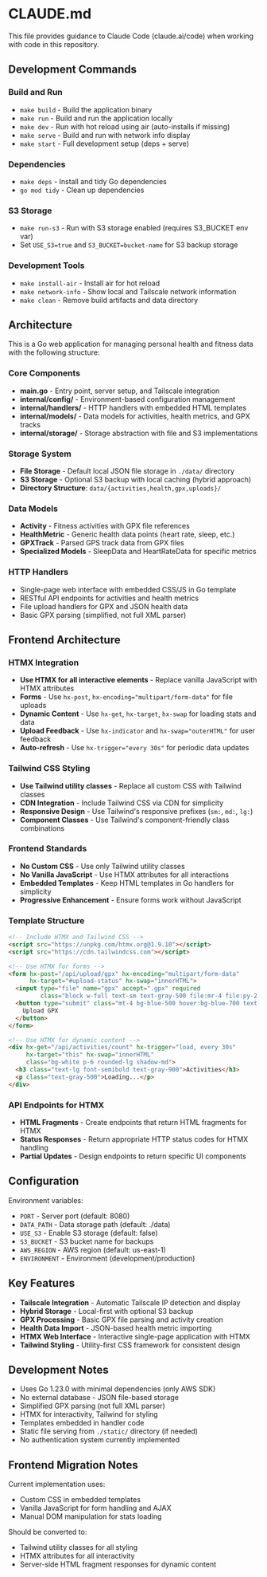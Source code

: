 # CLAUDE.md

This file provides guidance to Claude Code (claude.ai/code) when working with code in this repository.

## Development Commands

### Build and Run
- `make build` - Build the application binary
- `make run` - Build and run the application locally
- `make dev` - Run with hot reload using air (auto-installs if missing)
- `make serve` - Build and run with network info display
- `make start` - Full development setup (deps + serve)

### Dependencies
- `make deps` - Install and tidy Go dependencies
- `go mod tidy` - Clean up dependencies

### S3 Storage
- `make run-s3` - Run with S3 storage enabled (requires S3_BUCKET env var)
- Set `USE_S3=true` and `S3_BUCKET=bucket-name` for S3 backup storage

### Development Tools
- `make install-air` - Install air for hot reload
- `make network-info` - Show local and Tailscale network information
- `make clean` - Remove build artifacts and data directory

## Architecture

This is a Go web application for managing personal health and fitness data with the following structure:

### Core Components
- **main.go** - Entry point, server setup, and Tailscale integration
- **internal/config/** - Environment-based configuration management
- **internal/handlers/** - HTTP handlers with embedded HTML templates
- **internal/models/** - Data models for activities, health metrics, and GPX tracks
- **internal/storage/** - Storage abstraction with file and S3 implementations

### Storage System
- **File Storage** - Default local JSON file storage in `./data/` directory
- **S3 Storage** - Optional S3 backup with local caching (hybrid approach)
- **Directory Structure**: `data/{activities,health,gpx,uploads}/`

### Data Models
- **Activity** - Fitness activities with GPX file references
- **HealthMetric** - Generic health data points (heart rate, sleep, etc.)
- **GPXTrack** - Parsed GPS track data from GPX files
- **Specialized Models** - SleepData and HeartRateData for specific metrics

### HTTP Handlers
- Single-page web interface with embedded CSS/JS in Go template
- RESTful API endpoints for activities and health metrics
- File upload handlers for GPX and JSON health data
- Basic GPX parsing (simplified, not full XML parser)

## Frontend Architecture

### HTMX Integration
- **Use HTMX for all interactive elements** - Replace vanilla JavaScript with HTMX attributes
- **Forms** - Use `hx-post`, `hx-encoding="multipart/form-data"` for file uploads
- **Dynamic Content** - Use `hx-get`, `hx-target`, `hx-swap` for loading stats and data
- **Upload Feedback** - Use `hx-indicator` and `hx-swap="outerHTML"` for user feedback
- **Auto-refresh** - Use `hx-trigger="every 30s"` for periodic data updates

### Tailwind CSS Styling
- **Use Tailwind utility classes** - Replace all custom CSS with Tailwind classes
- **CDN Integration** - Include Tailwind CSS via CDN for simplicity
- **Responsive Design** - Use Tailwind's responsive prefixes (`sm:`, `md:`, `lg:`)
- **Component Classes** - Use Tailwind's component-friendly class combinations

### Frontend Standards
- **No Custom CSS** - Use only Tailwind utility classes
- **No Vanilla JavaScript** - Use HTMX attributes for all interactions
- **Embedded Templates** - Keep HTML templates in Go handlers for simplicity
- **Progressive Enhancement** - Ensure forms work without JavaScript

### Template Structure
```html
<!-- Include HTMX and Tailwind CSS -->
<script src="https://unpkg.com/htmx.org@1.9.10"></script>
<script src="https://cdn.tailwindcss.com"></script>

<!-- Use HTMX for forms -->
<form hx-post="/api/upload/gpx" hx-encoding="multipart/form-data" 
      hx-target="#upload-status" hx-swap="innerHTML">
  <input type="file" name="gpx" accept=".gpx" required 
         class="block w-full text-sm text-gray-500 file:mr-4 file:py-2 file:px-4 file:rounded-full file:border-0 file:text-sm file:font-semibold file:bg-blue-50 file:text-blue-700 hover:file:bg-blue-100">
  <button type="submit" class="mt-4 bg-blue-500 hover:bg-blue-700 text-white font-bold py-2 px-4 rounded">
    Upload GPX
  </button>
</form>

<!-- Use HTMX for dynamic content -->
<div hx-get="/api/activities/count" hx-trigger="load, every 30s" 
     hx-target="this" hx-swap="innerHTML"
     class="bg-white p-6 rounded-lg shadow-md">
  <h3 class="text-lg font-semibold text-gray-900">Activities</h3>
  <p class="text-gray-500">Loading...</p>
</div>
```

### API Endpoints for HTMX
- **HTML Fragments** - Create endpoints that return HTML fragments for HTMX
- **Status Responses** - Return appropriate HTTP status codes for HTMX handling
- **Partial Updates** - Design endpoints to return specific UI components

## Configuration

Environment variables:
- `PORT` - Server port (default: 8080)
- `DATA_PATH` - Data storage path (default: ./data)
- `USE_S3` - Enable S3 storage (default: false)
- `S3_BUCKET` - S3 bucket name for backups
- `AWS_REGION` - AWS region (default: us-east-1)
- `ENVIRONMENT` - Environment (development/production)

## Key Features

- **Tailscale Integration** - Automatic Tailscale IP detection and display
- **Hybrid Storage** - Local-first with optional S3 backup
- **GPX Processing** - Basic GPX file parsing and activity creation
- **Health Data Import** - JSON-based health metric importing
- **HTMX Web Interface** - Interactive single-page application with HTMX
- **Tailwind Styling** - Utility-first CSS framework for consistent design

## Development Notes

- Uses Go 1.23.0 with minimal dependencies (only AWS SDK)
- No external database - JSON file-based storage
- Simplified GPX parsing (not full XML parser)
- HTMX for interactivity, Tailwind for styling
- Templates embedded in handler code
- Static file serving from `./static/` directory (if needed)
- No authentication system currently implemented

## Frontend Migration Notes

Current implementation uses:
- Custom CSS in embedded templates
- Vanilla JavaScript for form handling and AJAX
- Manual DOM manipulation for stats loading

Should be converted to:
- Tailwind utility classes for all styling
- HTMX attributes for all interactivity
- Server-side HTML fragment responses for dynamic content